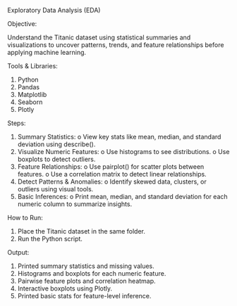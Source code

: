 Exploratory Data Analysis (EDA) 

Objective:

Understand the Titanic dataset using statistical summaries and visualizations to uncover patterns, 
trends, and feature relationships before applying machine learning. 

Tools & Libraries: 
1. Python 
2. Pandas 
3. Matplotlib 
4. Seaborn 
5. Plotly 

Steps: 
1. Summary Statistics: 
o View key stats like mean, median, and standard deviation using describe(). 
2. Visualize Numeric Features: 
o Use histograms to see distributions. 
o Use boxplots to detect outliers. 
3. Feature Relationships: 
o Use pairplot() for scatter plots between features. 
o Use a correlation matrix to detect linear relationships. 
4. Detect Patterns & Anomalies: 
o Identify skewed data, clusters, or outliers using visual tools. 
5. Basic Inferences: 
o Print mean, median, and standard deviation for each numeric column to summarize 
insights.

How to Run: 
1. Place the Titanic dataset in the same folder. 
2. Run the Python script.

Output: 
1. Printed summary statistics and missing values. 
2. Histograms and boxplots for each numeric feature. 
3. Pairwise feature plots and correlation heatmap. 
4. Interactive boxplots using Plotly. 
5. Printed basic stats for feature-level inference. 
